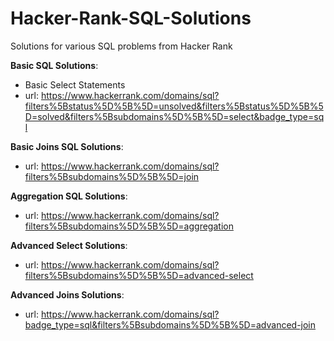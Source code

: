 # Hacker-Rank-SQL-Solutions
Solutions for various SQL problems from Hacker Rank


**Basic SQL Solutions**:
  - Basic Select Statements
  - url: https://www.hackerrank.com/domains/sql?filters%5Bstatus%5D%5B%5D=unsolved&filters%5Bstatus%5D%5B%5D=solved&filters%5Bsubdomains%5D%5B%5D=select&badge_type=sql
  
  
**Basic Joins SQL Solutions**:
  - url: https://www.hackerrank.com/domains/sql?filters%5Bsubdomains%5D%5B%5D=join
  
    
**Aggregation SQL Solutions**:
  - url:   https://www.hackerrank.com/domains/sql?filters%5Bsubdomains%5D%5B%5D=aggregation
  

**Advanced Select Solutions**:
  - url: https://www.hackerrank.com/domains/sql?filters%5Bsubdomains%5D%5B%5D=advanced-select
  
**Advanced Joins Solutions**:
  - url: https://www.hackerrank.com/domains/sql?badge_type=sql&filters%5Bsubdomains%5D%5B%5D=advanced-join
